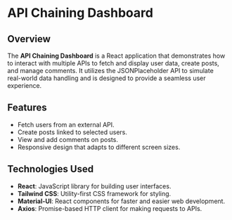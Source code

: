 # API Chaining Dashboard

## Overview

The **API Chaining Dashboard** is a React application that demonstrates how to interact with multiple APIs to fetch and display user data, create posts, and manage comments. It utilizes the JSONPlaceholder API to simulate real-world data handling and is designed to provide a seamless user experience.

## Features

- Fetch users from an external API.
- Create posts linked to selected users.
- View and add comments on posts.
- Responsive design that adapts to different screen sizes.

## Technologies Used

- **React**: JavaScript library for building user interfaces.
- **Tailwind CSS**: Utility-first CSS framework for styling.
- **Material-UI**: React components for faster and easier web development.
- **Axios**: Promise-based HTTP client for making requests to APIs.
